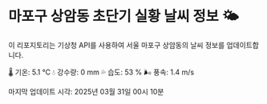 
# 마포구 상암동 초단기 실황 날씨 정보 🌤️

이 리포지토리는 기상청 API를 사용하여 서울 마포구 상암동의 날씨 정보를 업데이트합니다. 

🌡️ 기온: 5.1 ℃
💧 강수량: 0 mm
💦 습도: 53 %
🌬️ 풍속: 1.4 m/s

마지막 업데이트 시각: 2025년 03월 31일 00시 10분    

